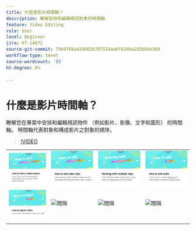 ```yaml
---
title: 什麼是影片時間軸？
description: 瞭解安排和編輯視訊對象的時間軸
feature: Video Editing
role: User
level: Beginner
jira: KT-14872
source-git-commit: 79b9f6ba419663b707519aa6f62d0a265b8da38d
workflow-type: tm+mt
source-wordcount: '85'
ht-degree: 0%

---
```


# 什麼是影片時間軸？

瞭解您在專案中安排和編輯視訊物件 （例如影片、影像、文字和圖形） 的時間軸。 時間軸代表對象和構成影片之對象的順序。

>[!VIDEO](https://video.tv.adobe.com/v/3427090?quality=12&learn=on&hidetitle=true)

<table style="table-layout:fixed">
<tr>
   <td>
         <a href="start-video.md">
            <img alt="如何開始影片專案" src="assets/start-video.png" />
         </a>
   </td>
  <td>
         <a href="add-video-clips.md">
            <img alt="如何新增影片剪輯" src="assets/add-video-clips.png" />
         </a>
   </td>
   <td>
         <a href="multiple-clips.md">
            <img alt="使用多個剪輯" src="assets/multiple-clips.png" />
         </a>
   </td>
   <td>
         <a href="add-audio-video.md">
            <img alt="如何新增音訊" src="assets/add-audio-video.png" />
         </a>
   </td>
</tr>
<tr>
    <td>
         <a href="export-video.md">
            <img alt="如何匯出影片" src="assets/export-video.png" />
         </a>
   </td>
   <td>
    <img alt="間隔" src="../assets/Gray_thumbnail.png" />
    <div>
    <br>
   </td>
   <td>
    <img alt="間隔" src="../assets/Gray_thumbnail.png" />
    <div>
    <br>
   </td>
   <td>
    <img alt="間隔" src="../assets/Gray_thumbnail.png" />
    <div>
    <br>
   </td>
</tr>
</table>